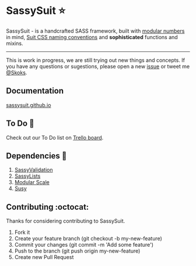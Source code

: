 SassySuit :star:
=========

SassySuit - is a handcrafted SASS framework, built with [modular numbers](https://github.com/at-import/modular-scale) in mind, [Suit CSS naming conventions](https://github.com/suitcss/suit/blob/master/doc/naming-conventions.md) and __sophisticated__ functions and mixins. 
<hr>

This is work in progress, we are still trying out new things and concepts.
If you have any questions or sugestions, please open a new [issue](https://github.com/SassySuit/sassySuit/issues/new) 
or tweet me [@Skoks](https://twitter.com/VladimirSkoks).

## Documentation

[sassysuit.github.io](http://sassysuit.github.io/)

## To Do :construction:

Check out our To Do list on [Trello board](https://trello.com/b/auSCHtYg/development).

## Dependencies :gem:

1. [SassyValidation](https://github.com/Skoks/sassyValidation)
2. [SassyLists](https://github.com/at-import/SassyLists)
3. [Modular Scale](https://github.com/at-import/modular-scale)
4. [Susy](https://github.com/ericam/susy/)

## Contributing :octocat:

Thanks for considering contributing to SassySuit.

1. Fork it 
2. Create your feature branch (git checkout -b my-new-feature)
3. Commit your changes (git commit -m 'Add some feature')
4. Push to the branch (git push origin my-new-feature)
5. Create new Pull Request

